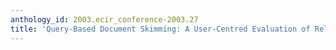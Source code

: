 ```yaml
---
anthology_id: 2003.ecir_conference-2003.27
title: 'Query-Based Document Skimming: A User-Centred Evaluation of Relevance Profiling'
---
```

